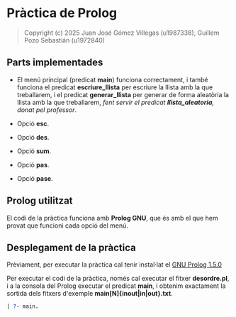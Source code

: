 # Pràctica de Prolog

> Copyright (c) 2025 Juan José Gómez Villegas (u1987338), Guillem Pozo Sebastián (u1972840)

## Parts implementades

- El menú principal (predicat **main**) funciona correctament, i també funciona el predicat **escriure_llista** per escriure la llista amb la que treballarem, i el predicat **generar_llista** per generar de forma aleatòria la llista amb la que treballarem, *fent servir el predicat **llista_aleatoria**, donat pel professor*.

- Opció **esc**.

- Opció **des**.

- Opció **sum**.

- Opció **pas**.

- Opció **pase**.

## Prolog utilitzat

El codi de la pràctica funciona amb **Prolog GNU**, que és amb el que hem provat que funcioni cada opció del menú.

## Desplegament de la pràctica

Prèviament, per executar la pràctica cal tenir instal·lat el [GNU Prolog 1.5.0](http://www.gprolog.org/)

Per executar el codi de la pràctica, només cal executar el fitxer **desordre.pl**, i a la consola del Prolog executar el predicat **main**, i obtenim exactament la sortida dels fitxers d'exemple **main[N]{inout|in|out}.txt**.

```prolog
| ?- main.
```

